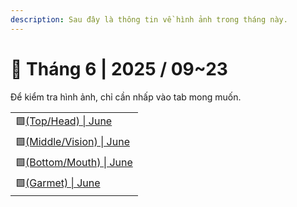 ```yaml
---
description: Sau đây là thông tin về hình ảnh trong tháng này.
---
```


# 🔮 Tháng 6 | 2025 / 09\~23

Để kiểm tra hình ảnh, chỉ cần nhấp vào tab mong muốn.

|                                                                                                                                                               |
| ------------------------------------------------------------------------------------------------------------------------------------------------------------- |
| 🟩[(Top/Head) \| June](https://app.gitbook.com/o/iYshp9CECwKE31jCV6nJ/s/5dw75qmKGvVS4vVNTE1B/cashshop/shop/cosmetics/june-or-2025/top-head-or-june)           |
| 🟩[(Middle/Vision) \| June](https://app.gitbook.com/o/iYshp9CECwKE31jCV6nJ/s/5dw75qmKGvVS4vVNTE1B/cashshop/shop/cosmetics/june-or-2025/middle-vision-or-june) |
| 🟩[(Bottom/Mouth) \| June](https://app.gitbook.com/o/iYshp9CECwKE31jCV6nJ/s/5dw75qmKGvVS4vVNTE1B/cashshop/shop/cosmetics/june-or-2025/bottom-mouth-or-june)   |
| 🟩[(Garmet) \| June](https://app.gitbook.com/o/iYshp9CECwKE31jCV6nJ/s/5dw75qmKGvVS4vVNTE1B/cashshop/shop/cosmetics/june-or-2025/garmet-or-june)               |
